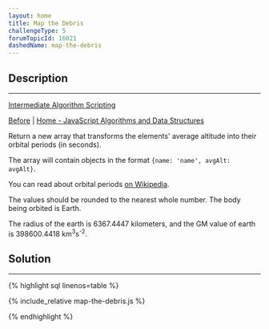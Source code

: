```yaml
---
layout: home
title: Map the Debris
challengeType: 5
forumTopicId: 16021
dashedName: map-the-debris
---
```


<div class="row">
<div class="columnStmt" markdown="1">

## Description
------

[Intermediate Algorithm Scripting](../intermediate-algorithm-scripting/README.html) 

[Before](./make-a-person.md)  | [Home - JavaScript Algorithms and Data Structures](../../02-javascript-algorithms-and-data-structures/README.md)  

Return a new array that transforms the elements' average altitude into their orbital periods (in seconds).

The array will contain objects in the format `{name: 'name', avgAlt: avgAlt}`.

You can read about orbital periods [on Wikipedia](http://en.wikipedia.org/wiki/Orbital_period).

The values should be rounded to the nearest whole number. The body being orbited is Earth.

The radius of the earth is 6367.4447 kilometers, and the GM value of earth is 398600.4418 km<sup>3</sup>s<sup>-2</sup>.

</div>
<div class="columnSol" markdown="1">

## Solution
------

{% highlight sql linenos=table %}

{% include_relative map-the-debris.js %}

{% endhighlight %}

</div>
</div>

